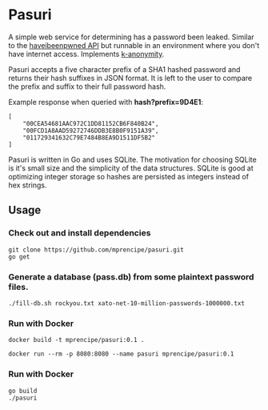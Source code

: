 # Pasuri

A simple web service for determining has a password been leaked. Similar to the [haveibeenpwned API](https://haveibeenpwned.com) but runnable in an environment where you don't have internet access. Implements [k-anonymity](https://en.wikipedia.org/wiki/K-anonymity).

Pasuri accepts a five character prefix of a SHA1 hashed password and returns their hash suffixes in JSON format. It is left to the user to compare the prefix and suffix to their full password hash.

Example response when queried with **hash?prefix=9D4E1**:

```
[
    "00CEA54681AAC972C1DD81152CB6F840B24",
    "00FCD1A8AAD59272746DDB3E8B0F9151A39",
    "011729341632C79E7484B8EA9D1511DF5B2"
]
```

Pasuri is written in Go and uses SQLite. The motivation for choosing SQLite is it's small size and the simplicity of the data structures. SQLite is good at optimizing integer storage so hashes are persisted as integers instead of hex strings.

## Usage
### Check out and install dependencies
```
git clone https://github.com/mprencipe/pasuri.git
go get
```

### Generate a database (pass.db) from some plaintext password files.
```
./fill-db.sh rockyou.txt xato-net-10-million-passwords-1000000.txt
```

### Run with Docker
```
docker build -t mprencipe/pasuri:0.1 .

docker run --rm -p 8080:8080 --name pasuri mprencipe/pasuri:0.1
```

### Run with Docker
```
go build
./pasuri
```
